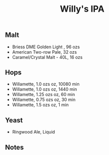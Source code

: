﻿---
layout: post
title: Willy's IPA
tags: [ beer ]
---
## Malt
-  Briess DME Golden Light , 96 ozs
-  American Two-row Pale, 32 ozs
-  Caramel/Crystal Malt - 40L, 16 ozs
## Hops
-  Willamette, 1.0 ozs oz, 10080 min
-  Willamette, 1.0 ozs oz, 1440 min
-  Willamette, 1.25 ozs oz, 60 min
-  Willamette, 0.75 ozs oz, 30 min
-  Willamette, 1.5 ozs oz, 1 min
## Yeast
-  Ringwood Ale, Liquid
## Notes


